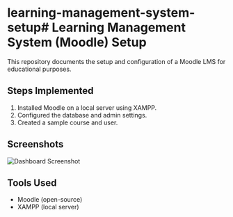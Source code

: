 # learning-management-system-setup# Learning Management System (Moodle) Setup

This repository documents the setup and configuration of a Moodle LMS for educational purposes.

## Steps Implemented
1. Installed Moodle on a local server using XAMPP.
2. Configured the database and admin settings.
3. Created a sample course and user.

## Screenshots
![Dashboard Screenshot](path-to-your-screenshot.png)

## Tools Used
- Moodle (open-source)
- XAMPP (local server)
